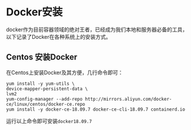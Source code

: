 # Docker安装

docker作为目前容器领域的绝对王者，已经成为我们本地和服务器必备的工具，以下记录了Docker在各种系统上的安装方式。

## Centos 安装Docker

在Centos上安装Docker及其方便，几行命令即可：

```shell
yum install -y yum-utils \
device-mapper-persistent-data \
lvm2
yum-config-manager --add-repo http://mirrors.aliyun.com/docker-ce/linux/centos/docker-ce.repo
yum install -y docker-ce-18.09.7 docker-ce-cli-18.09.7 containerd.io
```

运行以上命令即可安装`docker18.09.7`

